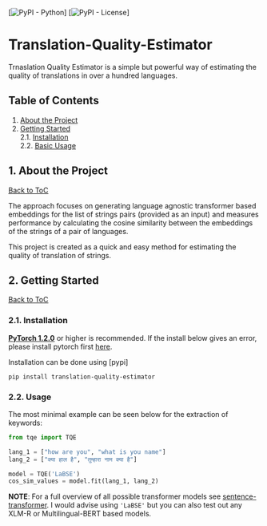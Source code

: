 [![PyPI - Python](https://img.shields.io/badge/python-3.6%20|%203.7%20|%203.8-blue.svg)]
[![PyPI - License](https://img.shields.io/badge/license-MIT-green.svg)]


# Translation-Quality-Estimator

Trnaslation Quality Estimator is a simple but powerful way of estimating the quality of translations in over a hundred languages.

<a name="toc"/></a>
## Table of Contents  
<!--ts-->
   1. [About the Project](#about)  
   2. [Getting Started](#gettingstarted)    
        2.1. [Installation](#installation)    
        2.2. [Basic Usage](#usage)
<!--te-->


<a name="about"/></a>
## 1. About the Project
[Back to ToC](#toc)

The approach focuses on generating language agnostic transformer based embeddings for the list of strings pairs (provided as an input) and measures performance by calculating the cosine similarity between the embeddings of the strings of a pair of languages.

This project is created as a quick and easy method for estimating the quality of translation of strings.

<a name="gettingstarted"/></a>
## 2. Getting Started
[Back to ToC](#toc)  

<a name="installation"/></a>
###  2.1. Installation
**[PyTorch 1.2.0](https://pytorch.org/get-started/locally/)** or higher is recommended. If the install below gives an
error, please install pytorch first [here](https://pytorch.org/get-started/locally/).

Installation can be done using [pypi]

```
pip install translation-quality-estimator
```

<a name="usage"/></a>
###  2.2. Usage

The most minimal example can be seen below for the extraction of keywords:
```python
from tqe import TQE

lang_1 = ["how are you", "what is you name"]
lang_2 = ["क्या हाल है", "तुम्हारा नाम क्या है"]

model = TQE('LaBSE')
cos_sim_values = model.fit(lang_1, lang_2)
```

**NOTE**: For a full overview of all possible transformer models see [sentence-transformer](https://www.sbert.net/docs/pretrained_models.html).
I would advise using `'LaBSE'` but you can also test out any XLM-R or Multilingual-BERT based models.